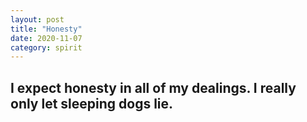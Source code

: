 ```yaml
---
layout: post
title: "Honesty"
date: 2020-11-07
category: spirit
---
```


## I expect honesty in all of my dealings. I really only let sleeping dogs lie.
